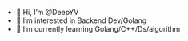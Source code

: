 - 👋 Hi, I’m @DeepYV
- 👀 I’m interested in Backend Dev/Golang
- 🌱 I’m currently learning Golang/C++/Ds/algorithm

<!---
DeepYV/DeepYV is a ✨ special ✨ repository because its `README.md` (this file) appears on your GitHub profile.
You can click the Preview link to take a look at your changes.
--->
